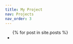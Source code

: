 ```yaml
---
title: My Project
nav: Projects
nav_order: 3
---
```


<ul>
  {% for post in site.posts %}
    <li>
      <a href="{{ post.url }}'>{{ post.title }}</a>
    </li>
  {% endfor %}
<ul>
